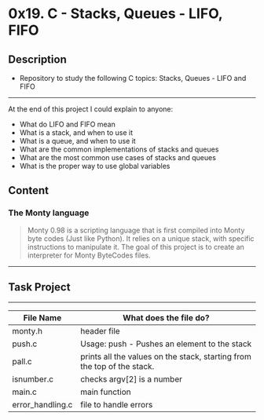 # 0x19. C - Stacks, Queues - LIFO, FIFO

## Description
- Repository to study the following C topics: Stacks, Queues - LIFO and FIFO
---
At the end of this project I could explain to anyone:
- What do LIFO and FIFO mean
- What is a stack, and when to use it
- What is a queue, and when to use it
- What are the common implementations of stacks and queues
- What are the most common use cases of stacks and queues
- What is the proper way to use global variables

## Content
### The Monty language
> Monty 0.98 is a scripting language that is first compiled into Monty byte codes (Just like Python).
> It relies on a unique stack, with specific instructions to manipulate it.
> The goal of this project is to create an interpreter for Monty ByteCodes files.

---

## Task Project
---
File Name|What does the file do?
---|---
monty.h|header file
push.c|Usage: push <int> - Pushes an element to the stack
pall.c|prints all the values on the stack, starting from the top of the stack.
isnumber.c|checks argv[2] is a number
main.c|main function
error_handling.c|file to handle errors